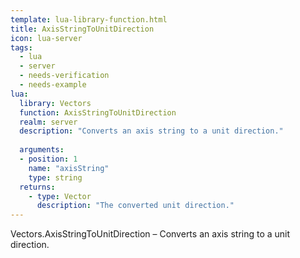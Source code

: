 ```yaml
---
template: lua-library-function.html
title: AxisStringToUnitDirection
icon: lua-server
tags:
  - lua
  - server
  - needs-verification
  - needs-example
lua:
  library: Vectors
  function: AxisStringToUnitDirection
  realm: server
  description: "Converts an axis string to a unit direction."
  
  arguments:
  - position: 1
    name: "axisString"
    type: string
  returns:
    - type: Vector
      description: "The converted unit direction."
---
```


<div class="lua__search__keywords">
Vectors.AxisStringToUnitDirection &#x2013; Converts an axis string to a unit direction.
</div>
